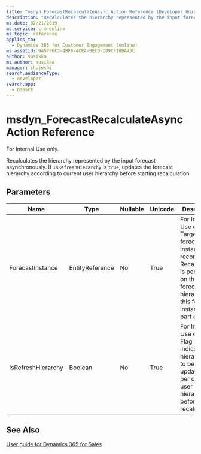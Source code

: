 ```yaml
---
title: "msdyn_ForecastRecalculateAsync Action Reference (Developer Guide for Dynamics 365 for Customer Engagement)| MicrosoftDocs"
description: "Recalculates the hierarchy represented by the input forecast asynchronously."
ms.date: 02/21/2019
ms.service: crm-online
ms.topic: reference
applies_to: 
  - Dynamics 365 for Customer Engagement (online)
ms.assetid: 9A57F6C3-4BF8-4CE4-BECD-C09CF18BA43C
author: susikka
ms.author: susikka
manager: shujoshi
search.audienceType: 
  - developer
search.app: 
  - D365CE
---
```


# msdyn_ForecastRecalculateAsync Action Reference

For Internal Use only.

Recalculates the hierarchy represented by the input forecast asynchronously. If `IsRefreshHierarchy` is `true`, updates the forecast hierarchy according to current user hierarchy before starting recalculation.

## Parameters

|Name|Type|Nullable|Unicode|Description|
|-----|-----|-----|-----|-----|
|ForecastInstance|EntityReference|No|True|For Internal Use only.<br />Target forecast instance record. Recalculation is performed on the forecast hierarchy this forecast instance is part of|
|IsRefreshHierarchy|Boolean|No|True|For Internal Use only.<br />Flag indicating if hierarchy is to be updated as per current user hierarchy before recalculation|

## See Also

[User guide for Dynamics 365 for Sales](../../user-guide.md)